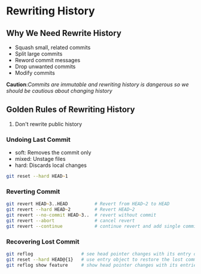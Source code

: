 # Rewriting History

## Why We Need Rewrite History

- Squash small, related commits
- Split large commits
- Reword commit messages
- Drop unwanted commits
- Modify commits

**Caution**:_Commits are immutable and rewriting history is dangerous so we should be cautious about changing history_

## Golden Rules of Rewriting History

1. Don't rewrite public history

### Undoing Last Commit

- soft: Removes the commit only
- mixed: Unstage files
- hard: Discards local changes

```zsh
git reset --hard HEAD~1
```

### Reverting Commit

```zsh
git revert HEAD~3..HEAD          # Revert from HEAD~2 to HEAD
git revert --hard HEAD~2         # Revert HEAD~2
git revert --no-commit HEAD~3..  # revert without commit
git revert --abort               # cancel revert
git revert --continue            # continue revert and add single commit for revert
```

### Recovering Lost Commit

```zsh
git reflog                  # see head pointer changes with its entry objects
git reset --hard HEAD@{1}   # use entry object to restore the lost commits
git reflog show feature     # show head pointer changes with its entries for feature branch
```
